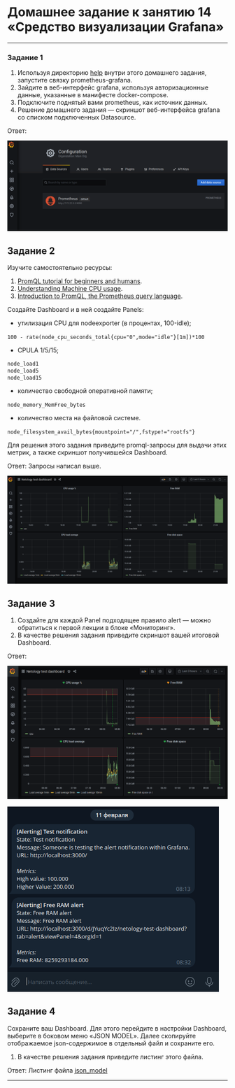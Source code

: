 # Домашнее задание к занятию 14 «Средство визуализации Grafana»

---
### Задание 1

1. Используя директорию [help](./help) внутри этого домашнего задания, запустите связку prometheus-grafana.
1. Зайдите в веб-интерфейс grafana, используя авторизационные данные, указанные в манифесте docker-compose.
1. Подключите поднятый вами prometheus, как источник данных.
1. Решение домашнего задания — скриншот веб-интерфейса grafana со списком подключенных Datasource.

Ответ:

![datasource](https://github.com/antonmayko/devops-netology/blob/mon-02/mon/mon-02/assets/datasource.png)
## Задание 2

Изучите самостоятельно ресурсы:

1. [PromQL tutorial for beginners and humans](https://valyala.medium.com/promql-tutorial-for-beginners-9ab455142085).
1. [Understanding Machine CPU usage](https://www.robustperception.io/understanding-machine-cpu-usage).
1. [Introduction to PromQL, the Prometheus query language](https://grafana.com/blog/2020/02/04/introduction-to-promql-the-prometheus-query-language/).

Создайте Dashboard и в ней создайте Panels:

- утилизация CPU для nodeexporter (в процентах, 100-idle);

`100 - rate(node_cpu_seconds_total{cpu="0",mode="idle"}[1m])*100`
- CPULA 1/5/15;

```
node_load1
node_load5
node_load15
```
- количество свободной оперативной памяти;

`node_memory_MemFree_bytes`
- количество места на файловой системе.

`node_filesystem_avail_bytes{mountpoint="/",fstype!="rootfs"}`

Для решения этого задания приведите promql-запросы для выдачи этих метрик, а также скриншот получившейся Dashboard.

Ответ: Запросы написал выше.

![dashboard](https://github.com/antonmayko/devops-netology/blob/mon-02/mon/mon-02/assets/dashboard.png)

## Задание 3

1. Создайте для каждой Panel подходящее правило alert — можно обратиться к первой лекции в блоке «Мониторинг».
1. В качестве решения задания приведите скриншот вашей итоговой Dashboard.

Ответ:

![alert1](https://github.com/antonmayko/devops-netology/blob/mon-02/mon/mon-02/assets/alert1.png)

![alert2](https://github.com/antonmayko/devops-netology/blob/mon-02/mon/mon-02/assets/alert2.png)

## Задание 4

Сохраните ваш Dashboard. Для этого перейдите в настройки Dashboard, выберите в боковом меню «JSON MODEL». Далее скопируйте отображаемое json-содержимое в отдельный файл и сохраните его.
1. В качестве решения задания приведите листинг этого файла.

Ответ: Листинг файла [json_model](https://github.com/antonmayko/devops-netology/blob/mon-02/mon/mon-02/json_model)

---


